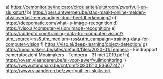 a)    https://cemonitor.be/indicator/circulariteit/uitstroom/zwerfvuil-en-sluikstort/
b)    https://pers.antwerpen.be/stad-maakt-online-melden-afvaloverlast-eenvoudiger-door-beeldherkenning#
c)    https://deepomatic.com/what-is-image-recognition 
d)    https://viso.ai/computer-vision/image-recognition/
e)    https://addepto.com/training-data-for-computer-vision/?utm_source=rss&utm_medium=rss&utm_campaign=training-data-for-computer-vision
f)    https://viso.ai/deep-learning/object-detection/
g)    https://mooimakers.be/sites/default/files/2020-01/Tempera - Eindrapport cameratoezicht Mooimakers - Tempera - 31 mei 2019.pdf
h)    https://ovam.vlaanderen.be/ai-voor-zwerfvuilmonitoring
i)    https://www.standaard.be/cnt/dmf20201210_93667247
j)    https://www.vlaanderen.be/zwerfvuil-en-sluikstort
